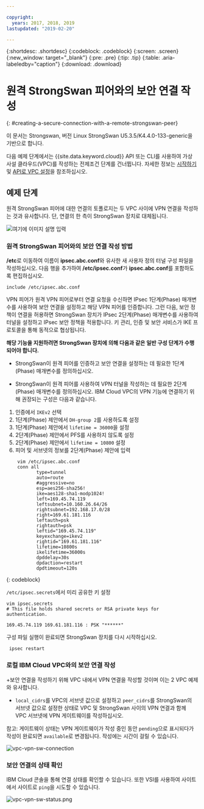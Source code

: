 ```yaml
---

copyright:
  years: 2017, 2018, 2019
lastupdated: "2019-02-20"

---
```


{:shortdesc: .shortdesc}
{:codeblock: .codeblock}
{:screen: .screen}
{:new_window: target="_blank"}
{:pre: .pre}
{:tip: .tip}
{:table: .aria-labeledby="caption"}
{:download: .download}


# 원격 StrongSwan 피어와의 보안 연결 작성
{: #creating-a-secure-connection-with-a-remote-strongswan-peer}

이 문서는 Strongswan, 버전 Linux StrongSwan U5.3.5/K4.4.0-133-generic을 기반으로 합니다.

다음 예제 단계에서는 {{site.data.keyword.cloud}} API 또는 CLI를 사용하여 가상 사설 클라우드(VPC)를 작성하는 전제조건 단계를 건너뜁니다. 자세한 정보는 [시작하기](https://{DomainName}/docs/infrastructure/vpc?topic=vpc-getting-started-with-ibm-cloud-virtual-private-cloud-infrastructure) 및 [API로 VPC 설정](https://{DomainName}/docs/infrastructure/vpc?topic=vpc-creating-a-vpc-using-the-rest-apis)을 참조하십시오.

## 예제 단계
원격 StrongSwan 피어에 대한 연결의 토폴로지는 두 VPC 사이에 VPN 연결을 작성하는 것과 유사합니다. 단, 연결의 한 측이 StrongSwan 장치로 대체됩니다.

![여기에 이미지 설명 입력](./images/vpc-vpn-sw-figure.png)

### 원격 StrongSwan 피어와의 보안 연결 작성 방법

**/etc**로 이동하여 이름이 **ipsec.abc.conf**와 유사한 새 사용자 정의 터널 구성 파일을 작성하십시오. 다음 행을 추가하여 **/etc/ipsec.conf**가 **ipsec.abc.conf**를 포함하도록 편집하십시오.

    include /etc/ipsec.abc.conf

VPN 피어가 원격 VPN 피어로부터 연결 요청을 수신하면 IPsec 1단계(Phase) 매개변수를 사용하여 보안 연결을 설정하고 해당 VPN 피어를 인증합니다. 그런 다음, 보안 정책이 연결을 허용하면 StrongSwan 장치가 IPsec 2단계(Phase) 매개변수를 사용하여 터널을 설정하고 IPsec 보안 정책을 적용합니다. 키 관리, 인증 및 보안 서비스가 IKE 프로토콜을 통해 동적으로 협상됩니다.

**해당 기능을 지원하려면 StrongSwan 장치에 의해 다음과 같은 일반 구성 단계가 수행되어야 합니다.**

* StrongSwan이 원격 피어를 인증하고 보안 연결을 설정하는 데 필요한 1단계(Phase) 매개변수를 정의하십시오.

* StrongSwan이 원격 피어를 사용하여 VPN 터널을 작성하는 데 필요한 2단계(Phase) 매개변수를 정의하십시오.
IBM Cloud VPC의 VPN 기능에 연결하기 위해 권장되는 구성은 다음과 같습니다.

1. 인증에서 `IKEv2` 선택
2. 1단계(Phase) 제안에서 `DH-group 2`를 사용하도록 설정
3. 1단계(Phase) 제안에서 `lifetime = 36000`을 설정
4. 2단계(Phase) 제안에서 PFS를 사용하지 않도록 설정
5. 2단계(Phase) 제안에서 `lifetime = 10800` 설정
6. 피어 및 서브넷의 정보를 2단계(Phase) 제안에 입력

```
    vim /etc/ipsec.abc.conf
    conn all
           type=tunnel
           auto=route
           #aggressive=no
           esp=aes256-sha256!
           ike=aes128-sha1-modp1024!
           left=169.45.74.119
           leftsubnet=10.160.26.64/26
           rightsubnet=192.168.17.0/28
           right=169.61.181.116
           leftauth=psk
           rightauth=psk
           leftid="169.45.74.119"
           keyexchange=ikev2
           rightid="169.61.181.116"
           lifetime=10800s
           ikelifetime=36000s
           dpddelay=30s
           dpdaction=restart
           dpdtimeout=120s
```
{: codeblock}

`/etc/ipsec.secrets`에서 미리 공유한 키 설정

```
vim ipsec.secrets
# This file holds shared secrets or RSA private keys for authentication.

169.45.74.119 169.61.181.116 : PSK "******"

```

구성 파일 실행이 완료되면 StrongSwan 장치를 다시 시작하십시오.

```
 ipsec restart
```
### 로컬 IBM Cloud VPC와의 보안 연결 작성

 +보안 연결을 작성하기 위해 VPC 내에서 VPN 연결을 작성할 것이며 이는 2 VPC 예제와 유사합니다.

* `local_cidrs`를 VPC의 서브넷 값으로 설정하고 `peer_cidrs`를 StrongSwan의 서브넷 값으로 설정한 상태로 VPC 및 StrongSwan 사이의 VPN 연결과 함께 VPC 서브넷에 VPN 게이트웨이를 작성하십시오.

참고: 게이트웨이 상태는 VPN 게이트웨이가 작성 중인 동안 `pending`으로 표시되다가 작성이 완료되면 `available`로 변경됩니다. 작성에는 시간이 걸릴 수 있습니다.

![vpc-vpn-sw-connection](./images/vpc-vpn-sw-connection.png)

### 보안 연결의 상태 확인

IBM Cloud 콘솔을 통해 연결 상태를 확인할 수 있습니다. 또한 VSI를 사용하여 사이트에서 사이트로 `ping`을 시도할 수 있습니다.

![vpc-vpn-sw-status.png](./images/vpc-vpn-sw-status.png)
